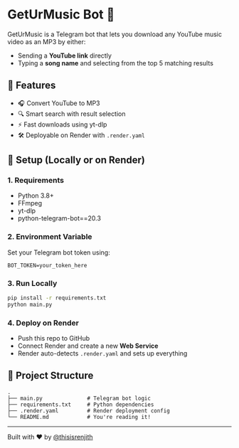 # GetUrMusic Bot 🎵

GetUrMusic is a Telegram bot that lets you download any YouTube music video as an MP3 by either:

- Sending a **YouTube link** directly
- Typing a **song name** and selecting from the top 5 matching results

## 🚀 Features

- 🎧 Convert YouTube to MP3
- 🔍 Smart search with result selection
- ⚡ Fast downloads using yt-dlp
- 🛠️ Deployable on Render with `.render.yaml`

## 🔧 Setup (Locally or on Render)

### 1. Requirements

- Python 3.8+
- FFmpeg
- yt-dlp
- python-telegram-bot==20.3

### 2. Environment Variable

Set your Telegram bot token using:
```
BOT_TOKEN=your_token_here
```

### 3. Run Locally

```bash
pip install -r requirements.txt
python main.py
```

### 4. Deploy on Render

- Push this repo to GitHub
- Connect Render and create a new **Web Service**
- Render auto-detects `.render.yaml` and sets up everything

## 📂 Project Structure

```
.
├── main.py              # Telegram bot logic
├── requirements.txt     # Python dependencies
├── .render.yaml         # Render deployment config
└── README.md            # You're reading it!
```

---

Built with ❤️ by [@thisisrenjith](https://github.com/thisisrenjith)
